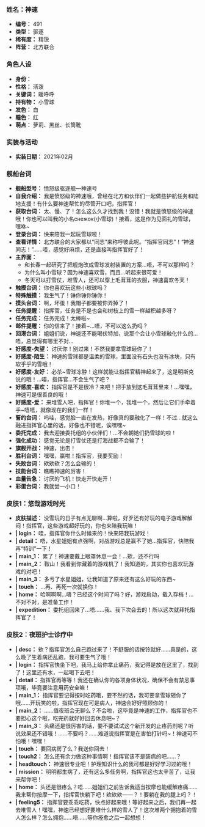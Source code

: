 ### 姓名：神速
* **编号：** 491
* **类型：** 驱逐
* **稀有度：** 精锐
* **阵营：** 北方联合


### 角色人设
* **身份：** 
* **性格：** 活泼
* **关键词：** 暖呼呼
* **持有物：** 小雪球
* **发色：** 白
* **瞳色：** 红
* **萌点：** 萝莉、黑丝、长筒靴


### 实装与活动
* **实装日期：** 2021年02月


### 舰船台词
* **舰船型号：** 愤怒级驱逐舰—神速号
* **自我介绍：** 我是愤怒级的神速哦，曾经在北方和伙伴们一起做些护航任务和陆地支援！有什么要神速帮忙的尽管开口吧，指挥官！
* **获取台词：** 太、慢、了！怎么这么久才找到我！没错！我就是愤怒级的神速哦！你也可以叫我的小名снежок(小雪球)！接着，这是作为见面礼的雪球，嘿咻~
* **登录台词：** 快来陪我一起玩雪球啦！
* **查看详情：** 北方联合的大家都以“同志”来称呼彼此呢。“指挥官同志”！“神速同志！”……唔，感觉好麻烦，还是直接叫指挥官好了！
* **主界面：**
  * 和长春一起研究了把舰炮改成雪球发射装置的方案…唔，不可以那样吗？
  * 为什么叫小雪球？因为神速喜欢雪，而且…听起来很可爱！
  * 冬天可以打雪仗，堆雪人，还可以穿上毛茸茸的衣服，神速喜欢冬天！
* **触摸台词：** 你也喜欢玩这些小球球吗？
* **特殊触摸：** 我生气了！锤你锤你锤你！
* **摸头台词：** 啊，坏蛋！我帽子都要被你弄掉了！
* **任务提醒：** 指挥官，任务是不是也会和树枝上的雪一样越积越多呀？
* **任务完成：** 任务完成！太棒啦~
* **邮件提醒：** 你的信来了！接着~…唔，不可以这么扔吗？
* **回港台词：** 姐姐们说，神速还不能喝伏特加，说那个会让小雪球融化什么的…唔，总觉得有哪里不对…
* **好感度-失望：** 讨厌你！别过来！不然我要拿雪球砸你了！
* **好感度-陌生：** 神速的雪球都是温柔的雪球，里面没有石头也没有冰块，只有软乎乎的雪哦！
* **好感度-友好：** 必杀~雪球冻脖！这样就能让指挥官精神起来了，这是明斯克说的哦！…唔，指挥官…不会生气了吧？
* **好感度-喜欢：** 指挥官是不是很冷？来吧！把手放到这毛茸茸里来！…嘿嘿，神速可是很善良的哦！
* **好感度-爱：** 来堆雪人吧，指挥官！你堆一个，我堆一个，然后让它们手牵着手~嘻嘻，就像现在的我们一样！
* **誓约台词：** 呜哇，感觉脸一直在发热，好像真的要融化了一样！不过…就这么融进指挥官心里的话，好像也不错呢，诶嘿嘿~
* **委托完成：** 我去迎接委托组的小伙伴们！…不会朝她们扔雪球的啦！
* **强化成功：** 感觉无论是打雪仗还是打海战都不会输了！
* **旗舰开战：** 神速，出击！
* **胜利台词：** 嘿嘿，赢啦！指挥官，我要奖励！
* **失败台词：** 欸欸欸？怎么会输的！
* **技能台词：** 瞧瞧神速的厉害！
* **血量告急：** 讨厌的飞机！快走开快走开！
* **彩蛋台词：** 我就尝一小口！


### 皮肤1：悠哉游戏时光
* **皮肤描述：** 没雪玩的日子有点无聊啊…算啦，好歹还有好玩的电子游戏解解闷！指挥官，这些游戏超好玩的，你也来陪我玩嘛！
* **| login：** 哇，指挥官你什么时候来的！快来陪我玩游戏！
* **| detail：** 唔，水星姐姐有点强啊，对战游戏总是赢不了她…指挥官，快陪我再“特训”一下！
* **| main_1：** 累了！神速要戴上眼罩休息一会！…欸，还不行吗
* **| main_2：** 鞍山！我看到你藏着的游戏机了！我知道的，其实你也喜欢玩游戏的对吧！
* **| main_3：** 多亏了水星姐姐，让我知道了原来还有这么好玩的东西~
* **| touch：** …再、再死一次就换你！
* **| home：** 哈啊啊啊…唔？已经这个时间了吗？好，游戏启动，载入存档！…不对不对，是准备工作！
* **| expedition：** 委托组回来了…唔……我、我下次会去的！所以这次就拜托指挥官了！


### 皮肤2：夜班护士诊疗中
* **| desc：** 欸？指挥官怎么自己跑过来了！不舒服的话按铃就好……真是的，这么晚了生着病还乱跑，我可要生气了哦！
* **| login：** 指挥官快坐下吧，我马上给你拿止痛药，我记得是放在这里了，找到了！这里还有水，一起喝下去吧！
* **| detail：** 指挥官再等等！我还在确认你的各项身体状况，确保不会有禁忌事项哦，毕竟要注意用药安全嘛！
* **| main_1：** 指挥官要记得按时吃药哦，要不然的话，我可要拿雪球砸你了哦……开玩笑的啦，指挥官现在可是病人，神速会好好照顾你的！
* **| main_2：** ……值夜班会无聊么？不会啦，这毕竟是神速的工作，指挥官也不要担心这个啦，吃完药就好好回去休息吧~？
* **| main_3：** 头痛还是很厉害的话，要不要试试这个新开发的止疼药剂呢？听说效果还不错哦！……不要吗？……难道说指挥官是在害怕打针吗~！神速可不怕哦！嘿嘿！
* **| touch：** 要回病房了么？我送你回去！
* **| touch2：** 怎么还有余力做这种事情啊！指挥官该不是装病的吧……？
* **| headtouch：** 神速很专业吧！护理知识什么的我可都是好好学习过的哦！
* **| mission：** 明明都生病了，还有这么多任务啊，指挥官这也太辛苦了，让我来帮你吧！
* **| home：** 头还是很疼么？唔……姐姐们之前告诉我适当按摩也能缓解疼痛……我来帮你按摩一下，指挥官快躺下吧！欸欸欸——？！要躺在我的腿上吗？！
* **| feeling5：** 指挥官要乖乖吃药，快点好起来哦！等好起来之后，我们再一起去堆雪人！嘿嘿，神速已经想好要堆什么样的雪人了！这次堆两个拥抱着的雪人怎么样？怎么拥抱……唔……等你痊愈之后一起想想！
